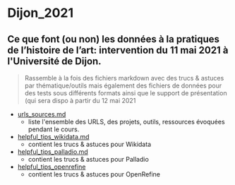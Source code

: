 # Dijon_2021
## Ce que font (ou non) les **données** à la pratiques de l’histoire de l’art:  intervention du 11 mai 2021 à l'Université de Dijon.

> Rassemble à la fois des fichiers markdown avec des trucs & astuces par thématique/outils mais également des fichiers de données pour des tests sous différents formats ainsi que le support de présentation (qui sera dispo à partir du 12 mai 2021

* [urls_sources.md](/urls_sources.md)
  * liste l'ensemble des URLS, des projets, outils, ressources évoquées pendant le cours.
* [helpful_tips_wikidata.md](/wikidata/helpful_tips_wikidata.md)
  * contient les trucs & astuces  pour Wikidata
* [helpful_tips_palladio.md](/Palladio/helpful_tips_palladio.md)
  * contient les trucs & astuces  pour Palladio
* [helpful_tips_openrefine](/OpenRefine/helpful_tips_openrefine.md)
  * contient les trucs & astuces  pour OpenRefine
